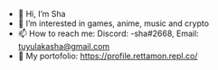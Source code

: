 - 👋 Hi, I’m Sha
- 👀 I’m interested in games, anime, music and crypto
- 📫 How to reach me: Discord: -sha#2668, Email: tuyulakasha@gmail.com
- 🔗 My portofolio: https://profile.rettamon.repl.co/

<!---
akamaulan/akamaulan is a ✨ special ✨ repository because its `README.md` (this file) appears on your GitHub profile.
You can click the Preview link to take a look at your changes.
--->
